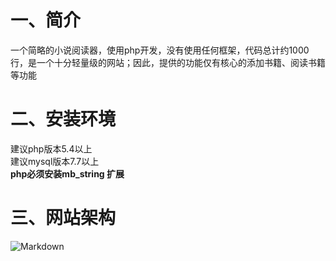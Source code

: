 # 一、简介
一个简略的小说阅读器，使用php开发，没有使用任何框架，代码总计约1000行，是一个十分轻量级的网站；因此，提供的功能仅有核心的添加书籍、阅读书籍等功能

# 二、安装环境
建议php版本5.4以上  
建议mysql版本7.7以上  
**php必须安装mb_string 扩展**

# 三、网站架构
![Markdown](http://i4.buimg.com/590782/d496a77a4d40bca0.png)
